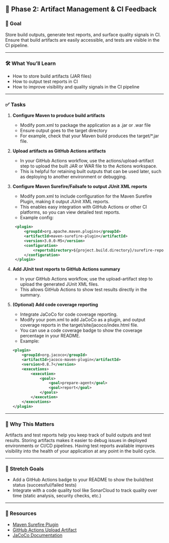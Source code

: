 ## 📄 Phase 2: Artifact Management & CI Feedback

### 🎯 Goal
Store build outputs, generate test reports, and surface quality signals in CI. Ensure that build artifacts are easily accessible, and tests are visible in the CI pipeline.

---

### 🛠️ What You’ll Learn
- How to store build artifacts (JAR files)
- How to output test reports in CI
- How to improve visibility and quality signals in the CI pipeline

---

### ✅ Tasks
1. **Configure Maven to produce build artifacts**
   - Modify pom.xml to package the application as a .jar or .war file
   - Ensure output goes to the target directory
   - For example, check that your Maven build produces the target/*.jar file.
   
2. **Upload artifacts as GitHub Actions artifacts**
   - In your GitHub Actions workflow, use the actions/upload-artifact step to upload the built JAR or WAR file to the Actions workspace.
   - This is helpful for retaining built outputs that can be used later, such as deploying to another environment or debugging.
   
3. **Configure Maven Surefire/Failsafe to output JUnit XML reports**
   - Modify pom.xml to include configuration for the Maven Surefire Plugin, making it output JUnit XML reports.
   - This enables easy integration with GitHub Actions or other CI platforms, so you can view detailed test reports.
   - Example config:
   ```xml
    <plugin>
        <groupId>org.apache.maven.plugins</groupId>
        <artifactId>maven-surefire-plugin</artifactId>
        <version>3.0.0-M5</version>
        <configuration>
            <reportsDirectory>${project.build.directory}/surefire-reports</reportsDirectory>
        </configuration>
    </plugin>
    ```
   
4. **Add JUnit test reports to GitHub Actions summary**
   - In your GitHub Actions workflow, use the upload-artifact step to upload the generated JUnit XML files.
   - This allows GitHub Actions to show test results directly in the summary.

5. **(Optional) Add code coverage reporting**
   - Integrate JaCoCo for code coverage reporting.
   - Modify your pom.xml to add JaCoCo as a plugin, and output coverage reports in the target/site/jacoco/index.html file.
   - You can use a code coverage badge to show the coverage percentage in your README.
   - Example:
    ```xml
    <plugin>
        <groupId>org.jacoco</groupId>
        <artifactId>jacoco-maven-plugin</artifactId>
        <version>0.8.7</version>
        <executions>
            <execution>
                <goals>
                    <goal>prepare-agent</goal>
                    <goal>report</goal>
                </goals>
            </execution>
        </executions>
    </plugin>
    ```

---

### 🧠 Why This Matters

Artifacts and test reports help you keep track of build outputs and test results. Storing artifacts makes it easier to debug issues in deployed environments or CI/CD pipelines. Having test reports available improves visibility into the health of your application at any point in the build cycle.

---

### 🚀 Stretch Goals

- Add a GitHub Actions badge to your README to show the build/test status (successful/failed tests)
- Integrate with a code quality tool like SonarCloud to track quality over time (static analysis, security checks, etc.)

---

### 📎 Resources

- [Maven Surefire Plugin](https://maven.apache.org/surefire/maven-surefire-plugin/)
- [GitHub Actions Upload Artifact](https://docs.github.com/en/actions/writing-workflows/choosing-what-your-workflow-does/storing-and-sharing-data-from-a-workflow)
- [JaCoCo Documentation](https://www.jacoco.org/jacoco/trunk/doc/)